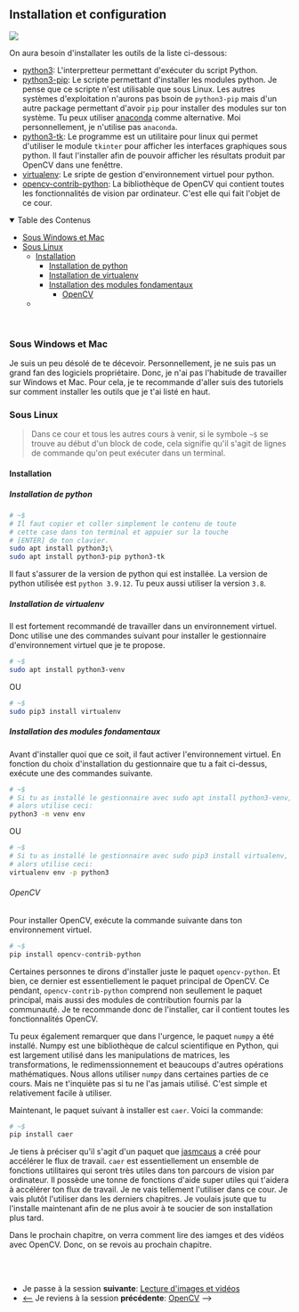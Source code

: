 ## Installation et configuration
![](https://img.shields.io/badge/lastest-2023--03--06-success)
<!-- ![](https://img.shields.io/badge/status-en%20r%C3%A9daction%20-yellow)-->

On aura besoin d'installater les outils de la liste ci-dessous:
- [python3](https://www.python.org/downloads/): L'interpretteur permettant d'exécuter du script Python.
- [python3-pip](https://www.google.com/search?q=python3-pip): Le scripte permettant d'installer les modules python. Je pense que ce scripte n'est utilisable que sous Linux. Les autres systèmes d'exploitation n'aurons pas bsoin de `python3-pip` mais d'un autre package permettant d'avoir `pip` pour installer des modules sur ton système. Tu peux utiliser [anaconda](https://anaconda.org/anaconda/python) comme alternative. Moi personnellement, je n'utilise pas `anaconda`.
- [python3-tk](https://www.google.com/search?q=python3-tk): Le programme est un utilitaire pour linux qui permet d'utiliser le module `tkinter` pour afficher les interfaces graphiques sous python. Il faut l'installer afin de pouvoir afficher les résultats produit par OpenCV dans une fenêttre.
- [virtualenv](https://virtualenv.pypa.io/en/latest/installation.html): Le sripte de gestion d'environnement virtuel pour python.
- [opencv-contrib-python](https://docs.opencv.org/4.x/): La bibliothèque de OpenCV qui contient toutes les fonctionnalités de vision par ordinateur. C'est elle qui fait l'objet de ce cour.

<details id="table-content" open>
    <summary>Table des Contenus</summary>
    <ul>
        <li><a href="#sous-windows-et-mac">Sous Windows et Mac</a></li>
        <li><a href="#sous-linux">Sous Linux</a>
            <ul>
                <li><a href="#installation">Installation</a>
                    <ul>
                        <li><a href="#installation-de-python">Installation de python</a></li>
                        <li><a href="#installation-de-virtualenv">Installation de virtualenv</a></li>
                        <li><a href="#installation-des-modules-fondamentaux">Installation des modules fondamentaux</a>
                            <ul>
                                <li><a href="#opencv">OpenCV</a></li>
                            </ul>
                        </li>
                    </ul>
                <li>
            </ul>
        </li>
    </ul>

</details>
<br/>

### Sous Windows et Mac
Je suis un peu désolé de te décevoir. Personnellement, je ne suis pas un grand fan des logiciels propriétaire. Donc, je n'ai pas l'habitude de travailler sur Windows et Mac. Pour cela, je te recommande d'aller suis des tutoriels sur comment installer les outils que je t'ai listé en haut.

### Sous Linux
> Dans ce cour et tous les autres cours à venir, si le symbole `~$` se trouve au début d'un block de code, cela signifie qu'il s'agit de lignes de commande qu'on peut exécuter dans un terminal.

#### Installation
##### Installation de python

```sh
# ~$
# Il faut copier et coller simplement le contenu de toute 
# cette case dans ton terminal et appuier sur la touche 
# [ENTER] de ton clavier.
sudo apt install python3;\
sudo apt install python3-pip python3-tk
```

Il faut s'assurer de la version de python qui est installée. La version de python
utilisée est `python 3.9.12`. Tu peux aussi utiliser la version `3.8`.

##### Installation de virtualenv
Il est fortement recommandé de travailler dans un environnement virtuel. Donc utilise une des commandes
suivant pour installer le gestionnaire d'environnement virtuel que je te propose.

```sh
# ~$
sudo apt install python3-venv
```

OU

```sh
# ~$
sudo pip3 install virtualenv
```

##### Installation des modules fondamentaux
Avant d'installer quoi que ce soit, il faut activer l'environnement virtuel. En fonction du choix 
d'installation du gestionnaire que tu a fait ci-dessus, exécute une des commandes suivante.

```sh
# ~$
# Si tu as installé le gestionnaire avec sudo apt install python3-venv,
# alors utilise ceci:
python3 -m venv env
```

OU

```sh
# ~$
# Si tu as installé le gestionnaire avec sudo pip3 install virtualenv,
# alors utilise ceci:
virtualenv env -p python3
```

###### OpenCV
Pour installer OpenCV, exécute la commande suivante dans ton environnement virtuel.

```sh
# ~$
pip install opencv-contrib-python
```

Certaines personnes te dirons d'installer juste le paquet `opencv-python`. Et bien, ce dernier est essentiellement le paquet principal de OpenCV. Ce pendant, `opencv-contrib-python` comprend non seullement le paquet principal, mais aussi des modules de contribution fournis par la communauté. Je te recommande donc de l'installer, car il contient toutes les fonctionnalités OpenCV.<br/>

Tu peux également remarquer que dans l'urgence,  le paquet `numpy` a été installé. Numpy est une bibliothèque de calcul scientifique en Python, qui est largement utilisé dans les manipulations de matrices, les transformations, le redimenssionnement et beaucoups d'autres opérations mathématiques. Nous allons utiliser `numpy` dans certaines parties de ce cours. Mais ne  t'inquiète pas si tu ne l'as jamais utilisé. C'est simple et relativement facile à utiliser.<br/>

Maintenant, le paquet suivant à installer est `caer`. Voici la commande:

```sh
# ~$
pip install caer
```

Je tiens à préciser qu'il s'agit d'un paquet que [jasmcaus](https://github.com/jasmcaus/caer) a créé pour accélérer le flux de travail. `caer` est essentiellement un ensemble de fonctions utilitaires qui seront très utiles dans ton parcours de vision par ordinateur. Il possède une tonne de fonctions d'aide super utiles qui t'aidera à accélérer ton flux de travail. Je ne vais tellement l'utiliser dans ce cour. Je vais plutôt l'utiliser dans les derniers chapitres. Je voulais jsute que tu l'installe maintenant afin de ne plus avoir à te soucier de son installation plus tard.<br/>

Dans le prochain chapitre, on verra comment lire des iamges et des vidéos avec OpenCV. Donc, on se revois au prochain chapitre.

<br/>
<br/>

- Je passe à la session **suivante**: [Lecture d'images et vidéos](../read_image_video/README.md)
- [<--](../README.md) Je reviens à la session **précédente**: [OpenCV](../README.md) -->

